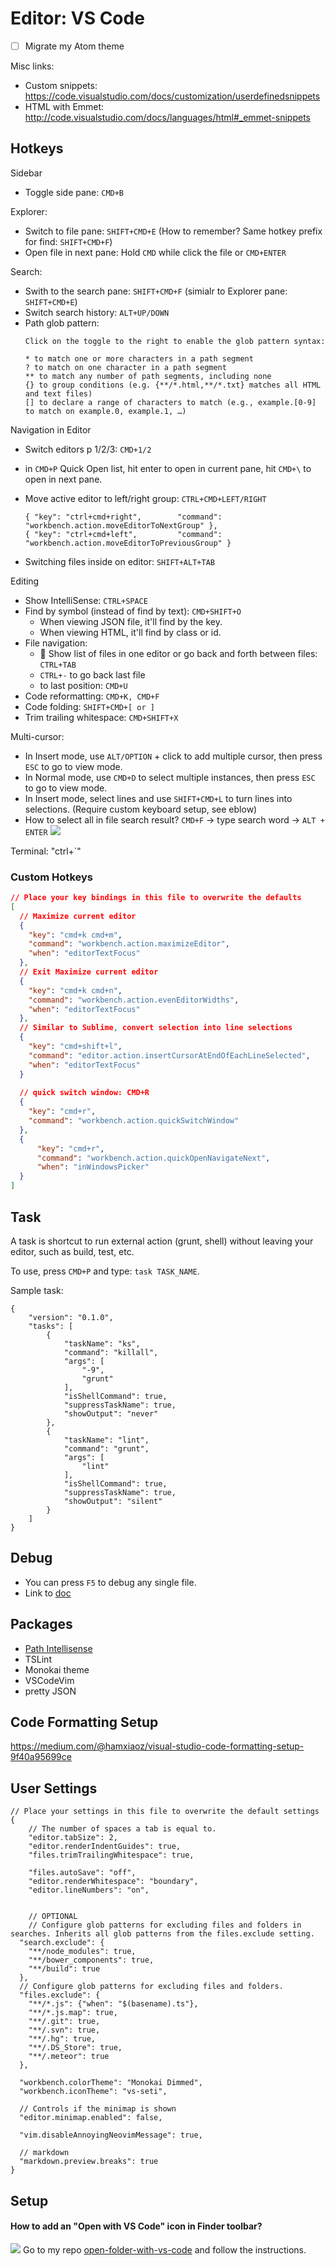 # Editor: VS Code
- [ ] Migrate my Atom theme

Misc links:
- Custom snippets: https://code.visualstudio.com/docs/customization/userdefinedsnippets
- HTML with Emmet: http://code.visualstudio.com/docs/languages/html#_emmet-snippets


## Hotkeys

Sidebar
- Toggle side pane: `CMD+B`

Explorer:
- Switch to file pane: `SHIFT+CMD+E` (How to remember? Same hotkey prefix for find: `SHIFT+CMD+F`)
- Open file in next pane: Hold `CMD` while click the file or `CMD+ENTER`

Search:
- Swith to the search pane: `SHIFT+CMD+F` (simialr to Explorer pane: `SHIFT+CMD+E`)
- Switch search history: `ALT+UP/DOWN`
- Path glob pattern:
  ```
  Click on the toggle to the right to enable the glob pattern syntax:

  * to match one or more characters in a path segment
  ? to match on one character in a path segment
  ** to match any number of path segments, including none
  {} to group conditions (e.g. {**/*.html,**/*.txt} matches all HTML and text files)
  [] to declare a range of characters to match (e.g., example.[0-9] to match on example.0, example.1, …)
  ```

Navigation in Editor
- Switch editors p 1/2/3: `CMD+1/2`
- in `CMD+P` Quick Open list, hit enter to open in current pane, hit `CMD+\` to open in next pane.
- Move active editor to left/right group: `CTRL+CMD+LEFT/RIGHT`
  
  ```
  { "key": "ctrl+cmd+right",        "command": "workbench.action.moveEditorToNextGroup" },
  { "key": "ctrl+cmd+left",         "command": "workbench.action.moveEditorToPreviousGroup" }
  ```
- Switching files inside on editor: `SHIFT+ALT+TAB`  

Editing
- Show IntelliSense: `CTRL+SPACE`
- Find by symbol (instead of find by text): `CMD+SHIFT+O`
    - When viewing JSON file, it'll find by the key.
    - When viewing HTML, it'll find by class or id.
- File navigation:
  - :punch: Show list of files in one editor or go back and forth between files: `CTRL+TAB`
  - `CTRL+-` to go back last file
  - to last position: `CMD+U`
- Code reformatting: `CMD+K, CMD+F`
- Code folding: `SHIFT+CMD+[ or ]`
- Trim trailing whitespace: `CMD+SHIFT+X`

Multi-cursor:
- In Insert mode, use `ALT/OPTION` + click to add multiple cursor, then press `ESC` to go to view mode.
- In Normal mode, use `CMD+D` to select multiple instances, then press `ESC` to go to view mode.
- In Insert mode, select lines and use `SHIFT+CMD+L` to turn lines into selections. (Require custom keyboard setup, see eblow)
- How to select all in file search result? `CMD+F` -> type search word -> `ALT + ENTER`
  ![](https://cloud.githubusercontent.com/assets/5047891/20052065/6b5c84b8-a4d2-11e6-8575-d506ebac3fe9.gif)


Terminal: "ctrl+`"

### Custom Hotkeys
```json
// Place your key bindings in this file to overwrite the defaults
[
  // Maximize current editor
  {
    "key": "cmd+k cmd+m",
    "command": "workbench.action.maximizeEditor",
    "when": "editorTextFocus"
  },
  // Exit Maximize current editor
  {
    "key": "cmd+k cmd+n",
    "command": "workbench.action.evenEditorWidths",
    "when": "editorTextFocus"
  },
  // Similar to Sublime, convert selection into line selections
  {
    "key": "cmd+shift+l",
    "command": "editor.action.insertCursorAtEndOfEachLineSelected",
    "when": "editorTextFocus"
  }
  
  // quick switch window: CMD+R
  {
    "key": "cmd+r",
    "command": "workbench.action.quickSwitchWindow"
  },
  {
      "key": "cmd+r",
      "command": "workbench.action.quickOpenNavigateNext",
      "when": "inWindowsPicker"
  }
]
```

## Task
A task is shortcut to run external action (grunt, shell) without leaving your editor, such as build, test, etc.

To use, press `CMD+P` and type: `task TASK_NAME`.

Sample task:

```
{
    "version": "0.1.0",
    "tasks": [
        {
            "taskName": "ks",
            "command": "killall",
            "args": [
                "-9",
                "grunt"
            ],
            "isShellCommand": true,
            "suppressTaskName": true,
            "showOutput": "never"
        },
        {
            "taskName": "lint",
            "command": "grunt",
            "args": [
                "lint"
            ],
            "isShellCommand": true,
            "suppressTaskName": true,
            "showOutput": "silent"
        }
    ]
}
```

## Debug
- You can press `F5` to debug any single file.
- Link to [doc](https://code.visualstudio.com/docs/editor/debugging)

## Packages
- [Path Intellisense](https://marketplace.visualstudio.com/items?itemName=christian-kohler.path-intellisense)
- TSLint
- Monokai theme
- VSCodeVim
- pretty JSON

## Code Formatting Setup
https://medium.com/@hamxiaoz/visual-studio-code-formatting-setup-9f40a95699ce

## User Settings
```
// Place your settings in this file to overwrite the default settings
{
    // The number of spaces a tab is equal to.
    "editor.tabSize": 2,
    "editor.renderIndentGuides": true,
    "files.trimTrailingWhitespace": true,

    "files.autoSave": "off",
    "editor.renderWhitespace": "boundary",
    "editor.lineNumbers": "on",


    // OPTIONAL
    // Configure glob patterns for excluding files and folders in searches. Inherits all glob patterns from the files.exclude setting.
  "search.exclude": {
    "**/node_modules": true,
    "**/bower_components": true,
    "**/build": true
  },
  // Configure glob patterns for excluding files and folders.
  "files.exclude": {
    "**/*.js": {"when": "$(basename).ts"},
    "**/*.js.map": true,
    "**/.git": true,
    "**/.svn": true,
    "**/.hg": true,
    "**/.DS_Store": true,
    "**/.meteor": true
  },

  "workbench.colorTheme": "Monokai Dimmed",
  "workbench.iconTheme": "vs-seti",

  // Controls if the minimap is shown
  "editor.minimap.enabled": false,

  "vim.disableAnnoyingNeovimMessage": true,
  
  // markdown
  "markdown.preview.breaks": true
}
```

## Setup

#### How to add an "Open with VS Code" icon in Finder toolbar? 
![](/img/vscode-open-folder-from-toolbar.gif)
Go to my repo [open-folder-with-vs-code](https://github.com/hamxiaoz/open-folder-with-vs-code) and follow the instructions.
